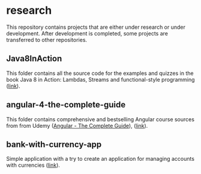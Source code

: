 # research

This repository contains projects that are either under research or under development. After development is completed, some projects are transferred to other repositories.

## Java8InAction
This folder contains all the source code for the examples and quizzes in the book Java 8 in Action: Lambdas, Streams and functional-style programming ([link](https://github.com/vsushko/research/tree/master/Java8InAction)).

## angular-4-the-complete-guide
This folder contains comprehensive and bestselling Angular course sources from from Udemy ([Angular - The Complete Guide](https://www.udemy.com/course/the-complete-guide-to-angular-2/)), ([link](https://github.com/vsushko/research/tree/master/angular-4-the-complete-guide)).

## bank-with-currency-app
Simple application with a try to create an application for managing accounts with currencies ([link](https://github.com/vsushko/research/tree/master/bank-with-currency-app/src)).

